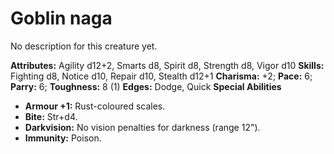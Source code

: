 # Goblin naga

No description for this creature yet.

**Attributes:** Agility d12+2, Smarts d8, Spirit d8, Strength d8, Vigor
d10
**Skills:** Fighting d8, Notice d10, Repair d10, Stealth d12+1
**Charisma:** +2; **Pace:** 6; **Parry:** 6; **Toughness:** 8 (1)
**Edges:** Dodge, Quick
**Special Abilities**

- **Armour +1:** Rust-coloured scales.
- **Bite:** Str+d4.
- **Darkvision:** No vision penalties for darkness (range 12").
- **Immunity:** Poison.
